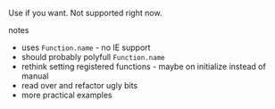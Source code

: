 Use if you want. Not supported right now.


notes
* uses `Function.name` - no IE support
* should probably polyfull `Function.name`
* rethink setting registered functions - maybe on initialize instead of manual
* read over and refactor ugly bits
* more practical examples

